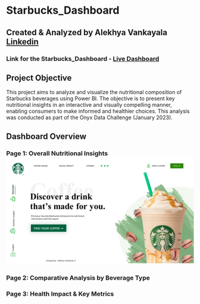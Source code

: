 # Starbucks_Dashboard 

## Created & Analyzed by Alekhya Vankayala [Linkedin](https://www.linkedin.com/in/alekhyavankayala/)

### Link for the Starbucks_Dashboard - [Live Dashboard](https://app.powerbi.com/view?r=eyJrIjoiZDAwZmE3YTItOWJkNS00MWMxLTk1Y2ItZDBiNmY5ZDQyYjM2IiwidCI6ImRmODY3OWNkLWE4MGUtNDVkOC05OWFjLWM4M2VkN2ZmOTVhMCJ9)


## Project Objective
This project aims to analyze and visualize the nutritional composition of Starbucks beverages using Power BI. The objective is to present key nutritional insights in an interactive and visually compelling manner, enabling consumers to make informed and healthier choices. This analysis was conducted as part of the Onyx Data Challenge (January 2023).

## Dashboard Overview

### Page 1: Overall Nutritional Insights ![image](https://github.com/AlekhyaVankayala09/Starbucks_Dashboard/blob/ba7930bdfd6dd4b2328b44d7cc63ee9001526308/Overview.jpg)


### Page 2: Comparative Analysis by Beverage Type


### Page 3: Health Impact & Key Metrics



